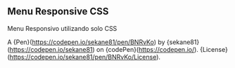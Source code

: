 Menu Responsive CSS
-------------------
Menu Responsivo utilizando solo CSS 

A {Pen}(https://codepen.io/sekane81/pen/BNRvKo) by {sekane81}(https://codepen.io/sekane81) on {codePen}(https://codepen.io/).
{License}(https://codepen.io/sekane81/pen/BNRvKo/License).